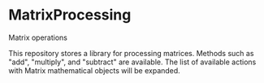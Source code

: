 # MatrixProcessing
Matrix operations

This repository stores a library for processing matrices. 
Methods such as "add", "multiply", and "subtract" are available. 
The list of available actions with Matrix mathematical objects will be expanded.
